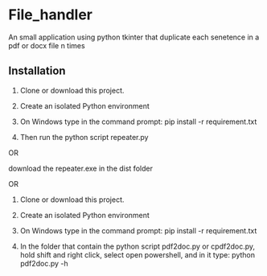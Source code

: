 # File_handler
 An small application using python tkinter that duplicate each senetence in a pdf or docx file n times

## Installation
1. Clone or download this project.

2. Create an isolated Python environment

3. On Windows type in the command prompt: pip install -r requirement.txt

4. Then run the python script repeater.py

OR

download the repeater.exe in the dist folder

OR

1. Clone or download this project.

2. Create an isolated Python environment

3. On Windows type in the command prompt: pip install -r requirement.txt

4. In the folder that contain the python script pdf2doc.py or cpdf2doc.py, 
hold shift and right click, select open powershell, and in it type: python pdf2doc.py -h



